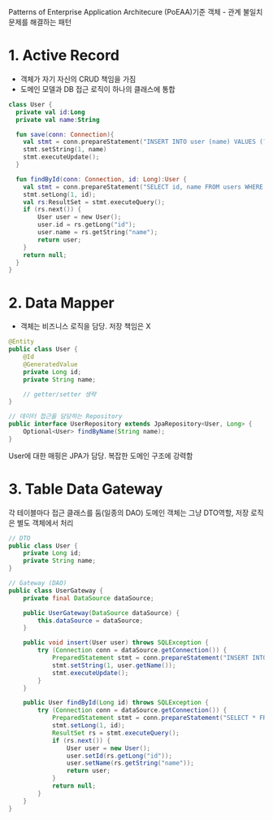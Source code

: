 Patterns of Enterprise Application Architecure (PoEAA)기준 객체 - 관계 불일치 문제를 해결하는 패턴
# 1.  Active Record
- 객체가 자기 자신의 CRUD 책임을 가짐
- 도메인 모델과 DB 접근 로직이 하나의 클래스에 통합
```kotlin
class User {
  private val id:Long
  private val name:String

  fun save(conn: Connection){
    val stmt = conn.prepareStatement("INSERT INTO user (name) VALUES (?)")
    stmt.setString(1, name)
    stmt.executeUpdate();
  }

  fun findById(conn: Connection, id: Long):User {
    val stmt = conn.prepareStatement("SELECT id, name FROM users WHERE id = ?");
    stmt.setLong(1, id);
	val rs:ResultSet = stmt.executeQuery();
	if (rs.next()) {
		User user = new User();
		user.id = rs.getLong("id");
		user.name = rs.getString("name");
		return user;
	}
	return null;
  }
}
```

# 2. Data Mapper
- 객체는 비즈니스 로직을 담당. 저장 책임은 X
```java
@Entity
public class User {
    @Id
    @GeneratedValue
    private Long id;
    private String name;

    // getter/setter 생략
}

// 데이터 접근을 담당하는 Repository
public interface UserRepository extends JpaRepository<User, Long> {
    Optional<User> findByName(String name);
}
```
User에 대한 매핑은 JPA가 담당.
복잡한 도메인 구조에 강력함

# 3. Table Data Gateway
각 테이블마다 접근 클래스를 둠(일종의 DAO)
도메인 객체는 그냥 DTO역할, 저장 로직은 별도 객체에서 처리

```java
// DTO
public class User {
    private Long id;
    private String name;
}

// Gateway (DAO)
public class UserGateway {
    private final DataSource dataSource;

    public UserGateway(DataSource dataSource) {
        this.dataSource = dataSource;
    }

    public void insert(User user) throws SQLException {
        try (Connection conn = dataSource.getConnection()) {
            PreparedStatement stmt = conn.prepareStatement("INSERT INTO users (name) VALUES (?)");
            stmt.setString(1, user.getName());
            stmt.executeUpdate();
        }
    }

    public User findById(Long id) throws SQLException {
        try (Connection conn = dataSource.getConnection()) {
            PreparedStatement stmt = conn.prepareStatement("SELECT * FROM users WHERE id = ?");
            stmt.setLong(1, id);
            ResultSet rs = stmt.executeQuery();
            if (rs.next()) {
                User user = new User();
                user.setId(rs.getLong("id"));
                user.setName(rs.getString("name"));
                return user;
            }
            return null;
        }
    }
}
```